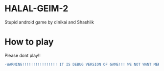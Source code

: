 # HALAL-GEIM-2
Stupid android game by dinikai and Shashlik

# How to play
Please dont play!!

```diff
-WARNING!!!!!!!!!!!!!!!! IT IS DEBUG VERSION OF GAME!!! WE NOT WANT MERGE IT WITH MASTER!
```
